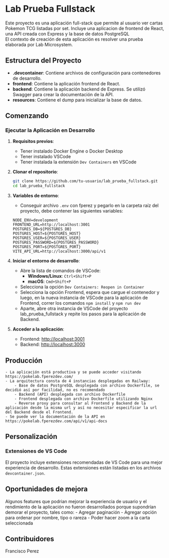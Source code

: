 # Lab Prueba Fullstack

Este proyecto es una aplicación full-stack que permite al usuario ver cartas Pokemon TCG listadas por set. Incluye una aplicacion de frontend de React, una API creada con Express y la base de datos PostgreSQL
</br>
El contexto de creación de esta aplicación es resolver una prueba elaborada por Lab Microsystem.

## Estructura del Proyecto

- **.devcontainer**: Contiene archivos de configuración para contenedores de desarrollo.
- **frontend**: Contiene la aplicación frontend de React.
- **backend**: Contiene la aplicación backend de Express. Se utilizó Swagger para crear la documentación de la API. 
- **resources**: Contiene el dump para inicializar la base de datos.

## Comenzando

### Ejecutar la Aplicación en Desarrollo

1. **Requisitos previos**:
    - Tener instalado Docker Engine o Docker Desktop
    - Tener instalado VSCode
    - Tener instalada la extensión `Dev Containers` en VSCode

2. **Clonar el repositorio**:
   ```sh
   git clone https://github.com/tu-usuario/lab_prueba_fullstack.git
   cd lab_prueba_fullstack
   ```

3. **Variables de entorno**:
    - Conseguir archivo `.env` con fperez y pegarlo en la carpeta raíz del proyecto, debe contener las siguientes variables:
    ```env
    NODE_ENV=development
    FRONTEND_URL=http://localhost:3001
    POSTGRES_DB=${POSTGRES_DB}
    POSTGRES_HOST=${POSTGRES_HOST}
    POSTGRES_USER=${POSTGRES_USER}
    POSTGRES_PASSWORD=${POSTGRES_PASSWORD}
    POSTGRES_PORT=${POSTGRES_PORT}
    VITE_API_URL=http://localhost:3000/api/v1
    ```    

3. **Iniciar el entorno de desarrollo**:
    - Abre la lista de comandos de VSCode:
        - **Windows/Linux**: `Ctrl+Shift+P`
        - **macOS**: `Cmd+Shift+P`
    - Selecciona la opción `Dev Containers: Reopen in Container`
    - Selecciona la opción Frontend, espera que cargue el contenedor y luego, en la nueva instancia de VSCode para la aplicación de Frontend, correr los comandos `npm install` y `npm run dev`
    - Aparte, abre otra instancia de VSCode del proyecto lab_prueba_fullstack y repite los pasos para la aplicación de Backend.

4. **Acceder a la aplicación**:
   - Frontend: [http://localhost:3001](http://localhost:3001)
   - Backend: [http://localhost:3000](http://localhost:3000)

## Producción
    - La aplicación está productiva y se puede acceder visitando https://pokelab.fperezdev.com/
    - La arquitectura consta de 4 instancias desplegadas en Railway:
        - Base de datos PostgreSQL desplegada con archivo Dockerfile, se decidió así por facilidad, no es recomendado
        - Backend (API) desplegada con archivo Dockerfile
        - Frontend desplegada con archivo Dockerfile utilizando Nginx
        - Reverse proxy para consultar al Frontend y Backend de la aplicación desde la misma url y así no necesitar especificar la url del Backend desde el Frontend.
    - Se puede ver la documentación de la API en https://pokelab.fperezdev.com/api/v1/api-docs

## Personalización

### Extensiones de VS Code

El proyecto incluye extensiones recomendadas de VS Code para una mejor experiencia de desarrollo. Estas extensiones están listadas en los archivos `devcontainer.json`.

## Oportunidades de mejora
Algunos features que podrian mejorar la experiencia de usuario y el rendimiento de la aplicación no fueron desarrollados porque supondrían demorar el proyecto, tales como:
    - Agregar paginación
    - Agregar opción para ordenar por nombre, tipo o rareza
    - Poder hacer zoom a la carta seleccionada

## Contribuidores

Francisco Perez


